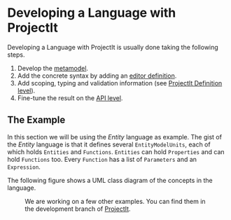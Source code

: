 <script>
    import Figure from "../../lib/figures/Figure.svelte";
</script>

# Developing a Language with ProjectIt

Developing a Language with ProjectIt is usually done taking the following steps.

1. Develop the [metamodel](/030_Developing_a_Language/010_Default_Level).
2. Add the concrete syntax by adding an 
   [editor definition](/030_Developing_a_Language/020_Definition_Level/010_Editor_Definition).
3. Add scoping, typing and validation information 
   (see [ProjectIt Definition level](/030_Developing_a_Language/020_Definition_Level)).
4. Fine-tune the result on the [API level](/030_Developing_a_Language/030_API_Level).

## The Example

In this section we will be using the *Entity* language as example. The gist of the *Entity* language is
that it defines
several `EntityModelUnits`, each of which holds `Entities` and `Functions`. `Entities` can hold `Properties`
and can hold `Functions` too. Every `Function` has a list of `Parameters` and an `Expression`.

The following figure shows a UML class diagram of the concepts in the language.

<Figure 
imageName={'example-uml-diagram.png'} 
caption={'UML diagram of Entity Language'}
figureNumber={1}
/>

We are working on a few other examples. You can find them in the
development branch of <a href="https://github.com/projectit-org/ProjectIt" target="_blank">ProjectIt</a>.

